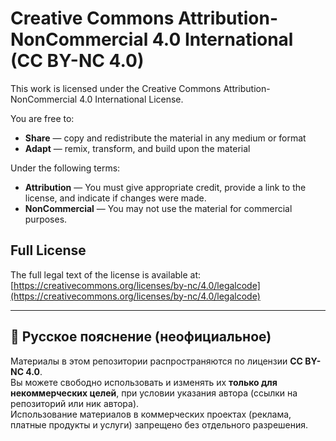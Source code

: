 # Creative Commons Attribution-NonCommercial 4.0 International (CC BY-NC 4.0)

This work is licensed under the Creative Commons Attribution-NonCommercial 4.0 International License.  

You are free to:
- **Share** — copy and redistribute the material in any medium or format  
- **Adapt** — remix, transform, and build upon the material  

Under the following terms:
- **Attribution** — You must give appropriate credit, provide a link to the license, and indicate if changes were made.  
- **NonCommercial** — You may not use the material for commercial purposes.  

## Full License
The full legal text of the license is available at:  
[https://creativecommons.org/licenses/by-nc/4.0/legalcode](https://creativecommons.org/licenses/by-nc/4.0/legalcode)

---

## 📌 Русское пояснение (неофициальное)
Материалы в этом репозитории распространяются по лицензии **CC BY-NC 4.0**.  
Вы можете свободно использовать и изменять их **только для некоммерческих целей**, при условии указания автора (ссылки на репозиторий или ник автора).  
Использование материалов в коммерческих проектах (реклама, платные продукты и услуги) запрещено без отдельного разрешения.
